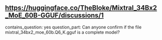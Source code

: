 ## https://huggingface.co/TheBloke/Mixtral_34Bx2_MoE_60B-GGUF/discussions/1

contains_question: yes
question_part: Can anyone confirm if the file mixtral_34bx2_moe_60b.Q6_K.gguf is a complete model?